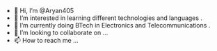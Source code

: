 - 👋 Hi, I’m @Aryan405
- 👀 I’m interested in learning different technologies and languages .
- 🌱 I’m currently doing BTech in Electronics and Telecommunications . 
- 💞️ I’m looking to collaborate on ...
- 📫 How to reach me ...

<!---
Aryan405/Aryan405 is a ✨ special ✨ repository because its `README.md` (this file) appears on your GitHub profile.
You can click the Preview link to take a look at your changes.
--->
